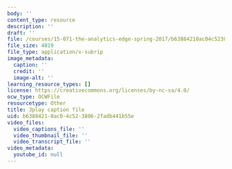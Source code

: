 ```yaml
---
body: ''
content_type: resource
description: ''
draft: ''
file: /courses/15-071-the-analytics-edge-spring-2017/b63884210ac04c5238062fadb441b55e_n80gFc12u60.srt
file_size: 4019
file_type: application/x-subrip
image_metadata:
  caption: ''
  credit: ''
  image-alt: ''
learning_resource_types: []
license: https://creativecommons.org/licenses/by-nc-sa/4.0/
ocw_type: OCWFile
resourcetype: Other
title: 3play caption file
uid: b6388421-0ac0-4c52-3806-2fadb441b55e
video_files:
  video_captions_file: ''
  video_thumbnail_file: ''
  video_transcript_file: ''
video_metadata:
  youtube_id: null
---
```

